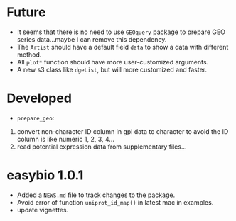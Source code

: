 # Future

* It seems that there is no need to use `GEOquery` package to prepare GEO series data...maybe I can remove this dependency.
* The `Artist` should have a default field `data` to show a data with different method.
* All `plot*` function should have more user-customized arguments.
* A new s3 class like `dgeList`, but will more customized and faster.

# Developed

* `prepare_geo`: 
  
1. convert non-character ID column in gpl data to character to avoid the ID column is like numeric 1, 2, 3, 4...
2. read potential expression data from supplementary files...

# easybio 1.0.1

* Added a `NEWS.md` file to track changes to the package.
* Avoid error of function `uniprot_id_map()` in latest mac in examples.
* update vignettes.